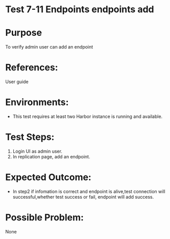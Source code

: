 Test 7-11 Endpoints endpoints add
=======

# Purpose

To verify admin user can add an endpoint

# References:

User guide

# Environments:

* This test requires at least two Harbor instance is running and available.

# Test Steps:

1. Login UI as admin user.
2. In replication page, add an endpoint.

# Expected Outcome:

* In step2 if infomation is correct and endpoint is alive,test connection will successful,whether test success or fail, endpoint will add success.

# Possible Problem:
None
